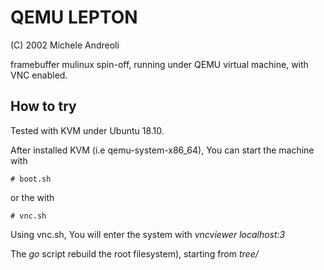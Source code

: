 QEMU LEPTON
=================

(C) 2002 Michele Andreoli

framebuffer mulinux spin-off, running under QEMU virtual machine, with VNC enabled.

How to try
----------

Tested with KVM under Ubuntu 18.10.

After installed KVM (i.e qemu-system-x86_64), You can start the machine with 
```
# boot.sh
```
or the with 
```
# vnc.sh
```
Using vnc.sh, You will enter the system with *vncviewer localhost:3*

The *go* script rebuild the root filesystem), starting from *tree/*
  
